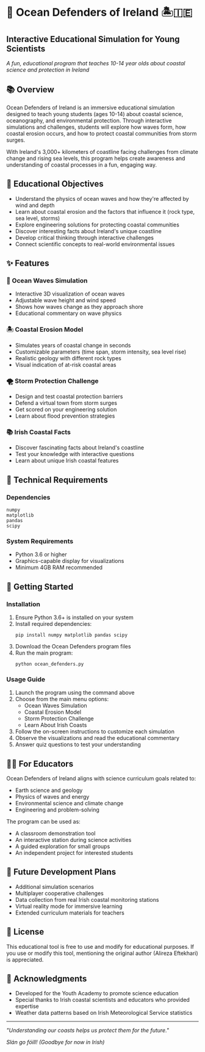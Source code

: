 # 🌊 Ocean Defenders of Ireland 🏝️🇮🇪

## Interactive Educational Simulation for Young Scientists

*A fun, educational program that teaches 10-14 year olds about coastal science and protection in Ireland*

## 📚 Overview

Ocean Defenders of Ireland is an immersive educational simulation designed to teach young students (ages 10-14) about coastal science, oceanography, and environmental protection. Through interactive simulations and challenges, students will explore how waves form, how coastal erosion occurs, and how to protect coastal communities from storm surges.

With Ireland's 3,000+ kilometers of coastline facing challenges from climate change and rising sea levels, this program helps create awareness and understanding of coastal processes in a fun, engaging way.

## 🎯 Educational Objectives

- Understand the physics of ocean waves and how they're affected by wind and depth
- Learn about coastal erosion and the factors that influence it (rock type, sea level, storms)
- Explore engineering solutions for protecting coastal communities
- Discover interesting facts about Ireland's unique coastline
- Develop critical thinking through interactive challenges
- Connect scientific concepts to real-world environmental issues

## ✨ Features

### 🌊 Ocean Waves Simulation
- Interactive 3D visualization of ocean waves
- Adjustable wave height and wind speed
- Shows how waves change as they approach shore
- Educational commentary on wave physics

### 🏝️ Coastal Erosion Model
- Simulates years of coastal change in seconds
- Customizable parameters (time span, storm intensity, sea level rise)
- Realistic geology with different rock types
- Visual indication of at-risk coastal areas

### 🌪️ Storm Protection Challenge
- Design and test coastal protection barriers
- Defend a virtual town from storm surges
- Get scored on your engineering solution
- Learn about flood prevention strategies

### 📚 Irish Coastal Facts
- Discover fascinating facts about Ireland's coastline
- Test your knowledge with interactive questions
- Learn about unique Irish coastal features

## 🔧 Technical Requirements

### Dependencies
```
numpy
matplotlib
pandas
scipy
```

### System Requirements
- Python 3.6 or higher
- Graphics-capable display for visualizations
- Minimum 4GB RAM recommended

## 🚀 Getting Started

### Installation

1. Ensure Python 3.6+ is installed on your system
2. Install required dependencies:
   ```
   pip install numpy matplotlib pandas scipy
   ```
3. Download the Ocean Defenders program files
4. Run the main program:
   ```
   python ocean_defenders.py
   ```

### Usage Guide

1. Launch the program using the command above
2. Choose from the main menu options:
   - Ocean Waves Simulation
   - Coastal Erosion Model
   - Storm Protection Challenge
   - Learn About Irish Coasts
3. Follow the on-screen instructions to customize each simulation
4. Observe the visualizations and read the educational commentary
5. Answer quiz questions to test your understanding

## 👩‍🔬 For Educators

Ocean Defenders of Ireland aligns with science curriculum goals related to:
- Earth science and geology
- Physics of waves and energy
- Environmental science and climate change
- Engineering and problem-solving

The program can be used as:
- A classroom demonstration tool
- An interactive station during science activities
- A guided exploration for small groups
- An independent project for interested students

## 🌈 Future Development Plans

- Additional simulation scenarios
- Multiplayer cooperative challenges
- Data collection from real Irish coastal monitoring stations
- Virtual reality mode for immersive learning
- Extended curriculum materials for teachers

## 📝 License

This educational tool is free to use and modify for educational purposes.
If you use or modify this tool, mentioning the original author (Alireza Eftekhari) is appreciated.

## 🤝 Acknowledgments

- Developed for the Youth Academy to promote science education
- Special thanks to Irish coastal scientists and educators who provided expertise
- Weather data patterns based on Irish Meteorological Service statistics

---

*"Understanding our coasts helps us protect them for the future."*

*Slán go fóill! (Goodbye for now in Irish)*
